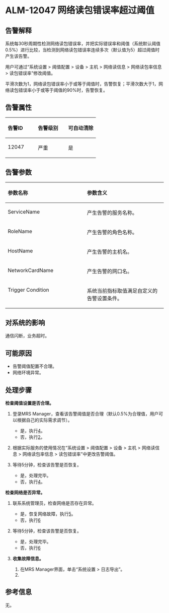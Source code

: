 # ALM-12047 网络读包错误率超过阈值<a name="ZH-CN_TOPIC_0093195096"></a>

## 告警解释<a name="zh-cn_topic_0087154415_zh-cn_topic_0087039343_section664161"></a>

系统每30秒周期性检测网络读包错误率，并把实际错误率和阈值（系统默认阈值0.5%）进行比较，当检测到网络读包错误率连续多次（默认值为5）超过阈值时产生该告警。

用户可通过“系统设置 \> 阈值配置 \> 设备 \> 主机 \> 网络读信息 \> 网络读包率信息 \> 读包错误率”修改阈值。

平滑次数为1，网络读包错误率小于或等于阈值时，告警恢复；平滑次数大于1，网络读包错误率小于或等于阈值的90%时，告警恢复。

## 告警属性<a name="zh-cn_topic_0087154415_zh-cn_topic_0087039343_section5977455"></a>

<a name="zh-cn_topic_0087154415_zh-cn_topic_0087039343_table9813018"></a>
<table><thead align="left"><tr id="zh-cn_topic_0087154415_zh-cn_topic_0087039343_row10452915"><th class="cellrowborder" valign="top" width="33.33333333333333%" id="mcps1.1.4.1.1"><p id="zh-cn_topic_0087154415_zh-cn_topic_0087039343_p41379750"><a name="zh-cn_topic_0087154415_zh-cn_topic_0087039343_p41379750"></a><a name="zh-cn_topic_0087154415_zh-cn_topic_0087039343_p41379750"></a>告警ID</p>
</th>
<th class="cellrowborder" valign="top" width="33.33333333333333%" id="mcps1.1.4.1.2"><p id="zh-cn_topic_0087154415_zh-cn_topic_0087039343_p63425491"><a name="zh-cn_topic_0087154415_zh-cn_topic_0087039343_p63425491"></a><a name="zh-cn_topic_0087154415_zh-cn_topic_0087039343_p63425491"></a>告警级别</p>
</th>
<th class="cellrowborder" valign="top" width="33.33333333333333%" id="mcps1.1.4.1.3"><p id="zh-cn_topic_0087154415_zh-cn_topic_0087039343_p37191136"><a name="zh-cn_topic_0087154415_zh-cn_topic_0087039343_p37191136"></a><a name="zh-cn_topic_0087154415_zh-cn_topic_0087039343_p37191136"></a>可自动清除</p>
</th>
</tr>
</thead>
<tbody><tr id="zh-cn_topic_0087154415_zh-cn_topic_0087039343_row59692021"><td class="cellrowborder" valign="top" width="33.33333333333333%" headers="mcps1.1.4.1.1 "><p id="zh-cn_topic_0087154415_zh-cn_topic_0087039343_p3215547"><a name="zh-cn_topic_0087154415_zh-cn_topic_0087039343_p3215547"></a><a name="zh-cn_topic_0087154415_zh-cn_topic_0087039343_p3215547"></a>12047</p>
</td>
<td class="cellrowborder" valign="top" width="33.33333333333333%" headers="mcps1.1.4.1.2 "><p id="zh-cn_topic_0087154415_zh-cn_topic_0087039343_p59132761"><a name="zh-cn_topic_0087154415_zh-cn_topic_0087039343_p59132761"></a><a name="zh-cn_topic_0087154415_zh-cn_topic_0087039343_p59132761"></a>严重</p>
</td>
<td class="cellrowborder" valign="top" width="33.33333333333333%" headers="mcps1.1.4.1.3 "><p id="zh-cn_topic_0087154415_zh-cn_topic_0087039343_p25024376"><a name="zh-cn_topic_0087154415_zh-cn_topic_0087039343_p25024376"></a><a name="zh-cn_topic_0087154415_zh-cn_topic_0087039343_p25024376"></a>是</p>
</td>
</tr>
</tbody>
</table>

## 告警参数<a name="zh-cn_topic_0087154415_zh-cn_topic_0087039343_section53797099"></a>

<a name="zh-cn_topic_0087154415_zh-cn_topic_0087039343_table13708608"></a>
<table><thead align="left"><tr id="zh-cn_topic_0087154415_zh-cn_topic_0087039343_row12493869"><th class="cellrowborder" valign="top" width="50%" id="mcps1.1.3.1.1"><p id="zh-cn_topic_0087154415_zh-cn_topic_0087039343_p5370469"><a name="zh-cn_topic_0087154415_zh-cn_topic_0087039343_p5370469"></a><a name="zh-cn_topic_0087154415_zh-cn_topic_0087039343_p5370469"></a>参数名称</p>
</th>
<th class="cellrowborder" valign="top" width="50%" id="mcps1.1.3.1.2"><p id="zh-cn_topic_0087154415_zh-cn_topic_0087039343_p32354858"><a name="zh-cn_topic_0087154415_zh-cn_topic_0087039343_p32354858"></a><a name="zh-cn_topic_0087154415_zh-cn_topic_0087039343_p32354858"></a>参数含义</p>
</th>
</tr>
</thead>
<tbody><tr id="zh-cn_topic_0087154415_zh-cn_topic_0087039343_row3497827"><td class="cellrowborder" valign="top" width="50%" headers="mcps1.1.3.1.1 "><p id="zh-cn_topic_0087154415_zh-cn_topic_0087039343_p14888569"><a name="zh-cn_topic_0087154415_zh-cn_topic_0087039343_p14888569"></a><a name="zh-cn_topic_0087154415_zh-cn_topic_0087039343_p14888569"></a>ServiceName</p>
</td>
<td class="cellrowborder" valign="top" width="50%" headers="mcps1.1.3.1.2 "><p id="zh-cn_topic_0087154415_zh-cn_topic_0087039343_p65123411"><a name="zh-cn_topic_0087154415_zh-cn_topic_0087039343_p65123411"></a><a name="zh-cn_topic_0087154415_zh-cn_topic_0087039343_p65123411"></a>产生告警的服务名称。</p>
</td>
</tr>
<tr id="zh-cn_topic_0087154415_zh-cn_topic_0087039343_row49239789"><td class="cellrowborder" valign="top" width="50%" headers="mcps1.1.3.1.1 "><p id="zh-cn_topic_0087154415_zh-cn_topic_0087039343_p28999977"><a name="zh-cn_topic_0087154415_zh-cn_topic_0087039343_p28999977"></a><a name="zh-cn_topic_0087154415_zh-cn_topic_0087039343_p28999977"></a>RoleName</p>
</td>
<td class="cellrowborder" valign="top" width="50%" headers="mcps1.1.3.1.2 "><p id="zh-cn_topic_0087154415_zh-cn_topic_0087039343_p187933"><a name="zh-cn_topic_0087154415_zh-cn_topic_0087039343_p187933"></a><a name="zh-cn_topic_0087154415_zh-cn_topic_0087039343_p187933"></a>产生告警的角色名称。</p>
</td>
</tr>
<tr id="zh-cn_topic_0087154415_zh-cn_topic_0087039343_row1691404"><td class="cellrowborder" valign="top" width="50%" headers="mcps1.1.3.1.1 "><p id="zh-cn_topic_0087154415_zh-cn_topic_0087039343_p2786056"><a name="zh-cn_topic_0087154415_zh-cn_topic_0087039343_p2786056"></a><a name="zh-cn_topic_0087154415_zh-cn_topic_0087039343_p2786056"></a>HostName</p>
</td>
<td class="cellrowborder" valign="top" width="50%" headers="mcps1.1.3.1.2 "><p id="zh-cn_topic_0087154415_zh-cn_topic_0087039343_p24344017"><a name="zh-cn_topic_0087154415_zh-cn_topic_0087039343_p24344017"></a><a name="zh-cn_topic_0087154415_zh-cn_topic_0087039343_p24344017"></a>产生告警的主机名。</p>
</td>
</tr>
<tr id="zh-cn_topic_0087154415_zh-cn_topic_0087039343_row17769566"><td class="cellrowborder" valign="top" width="50%" headers="mcps1.1.3.1.1 "><p id="zh-cn_topic_0087154415_zh-cn_topic_0087039343_p30048708"><a name="zh-cn_topic_0087154415_zh-cn_topic_0087039343_p30048708"></a><a name="zh-cn_topic_0087154415_zh-cn_topic_0087039343_p30048708"></a>NetworkCardName</p>
</td>
<td class="cellrowborder" valign="top" width="50%" headers="mcps1.1.3.1.2 "><p id="zh-cn_topic_0087154415_zh-cn_topic_0087039343_p18026283"><a name="zh-cn_topic_0087154415_zh-cn_topic_0087039343_p18026283"></a><a name="zh-cn_topic_0087154415_zh-cn_topic_0087039343_p18026283"></a>产生告警的网口名。</p>
</td>
</tr>
<tr id="zh-cn_topic_0087154415_zh-cn_topic_0087039343_row28018822"><td class="cellrowborder" valign="top" width="50%" headers="mcps1.1.3.1.1 "><p id="zh-cn_topic_0087154415_zh-cn_topic_0087039343_p54932113"><a name="zh-cn_topic_0087154415_zh-cn_topic_0087039343_p54932113"></a><a name="zh-cn_topic_0087154415_zh-cn_topic_0087039343_p54932113"></a>Trigger Condition</p>
</td>
<td class="cellrowborder" valign="top" width="50%" headers="mcps1.1.3.1.2 "><p id="zh-cn_topic_0087154415_zh-cn_topic_0087039343_p20316144"><a name="zh-cn_topic_0087154415_zh-cn_topic_0087039343_p20316144"></a><a name="zh-cn_topic_0087154415_zh-cn_topic_0087039343_p20316144"></a>系统当前指标取值满足自定义的告警设置条件。</p>
</td>
</tr>
</tbody>
</table>

## 对系统的影响<a name="zh-cn_topic_0087154415_zh-cn_topic_0087039343_section14411846"></a>

通信闪断，业务超时。

## 可能原因<a name="zh-cn_topic_0087154415_zh-cn_topic_0087039343_section62597753"></a>

-   告警阈值配置不合理。
-   网络环境异常。

## 处理步骤<a name="zh-cn_topic_0087154415_zh-cn_topic_0087039343_section26508869"></a>

**检查阈值设置是否合理。**

1.  登录MRS Manager，查看该告警阈值是否合理（默认0.5%为合理值，用户可以根据自己的实际需求调节）。
    -   是，执行[4](#zh-cn_topic_0087154415_zh-cn_topic_0087039343_li47122569144325)。
    -   否，执行[2](#zh-cn_topic_0087154415_zh-cn_topic_0087039343_li18938060144325)。

2.  <a name="zh-cn_topic_0087154415_zh-cn_topic_0087039343_li18938060144325"></a>根据实际服务的使用情况在“系统设置 \> 阈值配置 \> 设备 \> 主机 \> 网络读信息 \> 网络读包率信息 \> 读包错误率”中更改告警阈值。
3.  等待5分钟，检查该告警是否恢复。
    -   是，处理完毕。
    -   否，执行[4](#zh-cn_topic_0087154415_zh-cn_topic_0087039343_li47122569144325)。


**检查网络是否异常。**

1.  <a name="zh-cn_topic_0087154415_zh-cn_topic_0087039343_li47122569144325"></a>联系系统管理员，检查网络是否存在异常。
    -   是，恢复网络故障，执行[5](#zh-cn_topic_0087154415_zh-cn_topic_0087039343_li52164171144325)。
    -   否，执行[6](#zh-cn_topic_0087154415_li2756813610566)

2.  <a name="zh-cn_topic_0087154415_zh-cn_topic_0087039343_li52164171144325"></a>等待5分钟，检查该告警是否恢复。
    -   是，处理完毕。
    -   否，执行[6](#zh-cn_topic_0087154415_li2756813610566)

3.  <a name="zh-cn_topic_0087154415_li2756813610566"></a>**收集故障信息。**
    1.  在MRS Manager界面，单击“系统设置 \> 日志导出”。
    2.  

## 参考信息<a name="zh-cn_topic_0087154415_zh-cn_topic_0087039343_section37253236"></a>

无。

